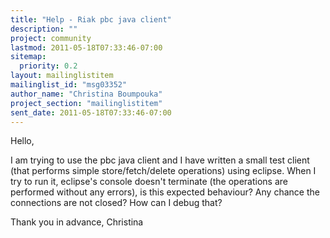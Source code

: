 ```yaml
---
title: "Help - Riak pbc java client"
description: ""
project: community
lastmod: 2011-05-18T07:33:46-07:00
sitemap:
  priority: 0.2
layout: mailinglistitem
mailinglist_id: "msg03352"
author_name: "Christina Boumpouka"
project_section: "mailinglistitem"
sent_date: 2011-05-18T07:33:46-07:00
---
```



Hello,

I am trying to use the pbc java client and I have written a small test
client (that performs simple store/fetch/delete operations) using eclipse.
When I try to run it, eclipse's console doesn't terminate (the operations
are performed without any errors), is this expected behaviour? Any chance
the connections are not closed? How can I debug that?

Thank you in advance,
Christina
